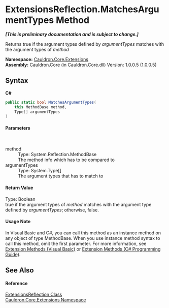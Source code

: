 # ExtensionsReflection.MatchesArgumentTypes Method 
 _**\[This is preliminary documentation and is subject to change.\]**_

Returns true if the argument types defined by *argumentTypes* matches with the argument types of *method*

**Namespace:**&nbsp;<a href="N_Cauldron_Core_Extensions">Cauldron.Core.Extensions</a><br />**Assembly:**&nbsp;Cauldron.Core (in Cauldron.Core.dll) Version: 1.0.0.5 (1.0.0.5)

## Syntax

**C#**<br />
``` C#
public static bool MatchesArgumentTypes(
	this MethodBase method,
	Type[] argumentTypes
)
```


#### Parameters
&nbsp;<dl><dt>method</dt><dd>Type: System.Reflection.MethodBase<br />The method info which has to be compared to</dd><dt>argumentTypes</dt><dd>Type: System.Type[]<br />The argument types that has to match to</dd></dl>

#### Return Value
Type: Boolean<br />true if the argument types of *method* matches with the argument type defined by *argumentTypes*; otherwise, false.

#### Usage Note
In Visual Basic and C#, you can call this method as an instance method on any object of type MethodBase. When you use instance method syntax to call this method, omit the first parameter. For more information, see <a href="http://msdn.microsoft.com/en-us/library/bb384936.aspx">Extension Methods (Visual Basic)</a> or <a href="http://msdn.microsoft.com/en-us/library/bb383977.aspx">Extension Methods (C# Programming Guide)</a>.

## See Also


#### Reference
<a href="T_Cauldron_Core_Extensions_ExtensionsReflection">ExtensionsReflection Class</a><br /><a href="N_Cauldron_Core_Extensions">Cauldron.Core.Extensions Namespace</a><br />